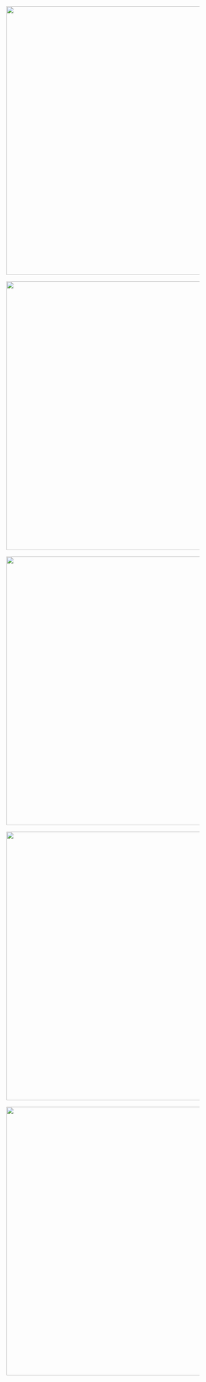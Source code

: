 <div align="center">
<img src="https://user-images.githubusercontent.com/87316285/147713350-f5c18560-18ac-40b1-af15-41b8d3ae0301.png" width="700px" />
</div>
<br/>
<div align="center">
<img src="https://user-images.githubusercontent.com/87316285/147713387-7f50b134-bfe3-4d9f-af59-6ee25bfcae81.png" width="700px" />
</div>
<br/>
<div align="center">
<img src="https://user-images.githubusercontent.com/87316285/147713409-09237581-5906-4aa9-ab52-7c841ca8c5d3.png" width="700px" />
</div>
<br/>
<div align="center">
<img src="https://user-images.githubusercontent.com/87316285/147713934-1f2ffe53-9faa-4c67-a653-6203cfeeae65.png" width="700px" />
</div>
<br/>
<div align="center">
<img src="https://user-images.githubusercontent.com/87316285/147713964-f3281a60-cf64-487f-84b6-148dd69a193c.png" width="700px" />
</div>
<br/>
